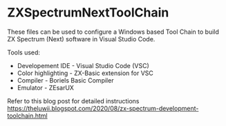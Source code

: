 # ZXSpectrumNextToolChain

These files can be used to configure a Windows based Tool Chain to build ZX Spectrum (Next) software in Visual Studio Code.

Tools used:
- Developement IDE - Visual Studio Code (VSC)
- Color highlighting - ZX-Basic extension for VSC
- Compiler - Boriels Basic Compiler
- Emulator - ZEsarUX 
  
 Refer to this blog post for detailed instructions
 https://theluwii.blogspot.com/2020/08/zx-spectrum-development-toolchain.html
